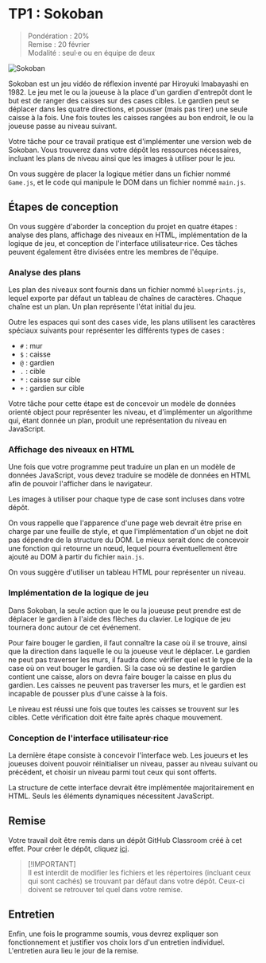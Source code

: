 # TP1 : Sokoban

> Pondération : 20%\
> Remise : 20 février\
> Modalité : seul·e ou en équipe de deux

![Sokoban](https://upload.wikimedia.org/wikipedia/commons/4/4b/Sokoban_ani.gif)

Sokoban est un jeu vidéo de réflexion inventé par Hiroyuki Imabayashi
en 1982. Le jeu met le ou la joueuse à la place d'un gardien d'entrepôt
dont le but est de ranger des caisses sur des cases cibles. Le gardien
peut se déplacer dans les quatre directions, et pousser (mais pas tirer)
une seule caisse à la fois. Une fois toutes les caisses rangées au bon
endroit, le ou la joueuse passe au niveau suivant.

Votre tâche pour ce travail pratique est d'implémenter une version web
de Sokoban. Vous trouverez dans votre dépôt les ressources nécessaires,
incluant les plans de niveau ainsi que les images à utiliser pour le
jeu.

On vous suggère de placer la logique métier dans un fichier nommé
`Game.js`, et le code qui manipule le DOM dans un fichier nommé
`main.js`.

## Étapes de conception

On vous suggère d'aborder la conception du projet en quatre étapes :
analyse des plans, affichage des niveaux en HTML, implémentation de la
logique de jeu, et conception de l'interface utilisateur·rice. Ces
tâches peuvent également être divisées entre les membres de l'équipe.

### Analyse des plans

Les plan des niveaux sont fournis dans un fichier nommé `blueprints.js`,
lequel exporte par défaut un tableau de chaînes de caractères. Chaque
chaîne est un plan. Un plan représente l'état initial du jeu.

Outre les espaces qui sont des cases vide, les plans utilisent les
caractères spéciaux suivants pour représenter les différents types de
cases :

- `#` : mur
- `$` : caisse
- `@` : gardien
- `.` : cible
- `*` : caisse sur cible
- `+` : gardien sur cible

Votre tâche pour cette étape est de concevoir un modèle de données
orienté object pour représenter les niveau, et d'implémenter un
algorithme qui, étant donnée un plan, produit une représentation du
niveau en JavaScript.

### Affichage des niveaux en HTML

Une fois que votre programme peut traduire un plan en un modèle de
données JavaScript, vous devez traduire se modèle de données en HTML
afin de pouvoir l'afficher dans le navigateur.

Les images à utiliser pour chaque type de case sont incluses dans votre
dépôt.

On vous rappelle que l'apparence d'une page web devrait être prise en
charge par une feuille de style, et que l'implémentation d'un objet ne
doit pas dépendre de la structure du DOM. Le mieux serait donc de
concevoir une fonction qui retourne un nœud, lequel pourra
éventuellement être ajouté au DOM à partir du fichier `main.js`.

On vous suggère d'utiliser un tableau HTML pour représenter un niveau.

### Implémentation de la logique de jeu

Dans Sokoban, la seule action que le ou la joueuse peut prendre est de
déplacer le gardien à l'aide des flèches du clavier. Le logique de jeu
tournera donc autour de cet événement.

Pour faire bouger le gardien, il faut connaître la case où il se trouve,
ainsi que la direction dans laquelle le ou la joueuse veut le déplacer.
Le gardien ne peut pas traverser les murs, il faudra donc vérifier quel
est le type de la case où on veut bouger le gardien. Si la case où se
destine le gardien contient une caisse, alors on devra faire bouger la
caisse en plus du gardien. Les caisses ne peuvent pas traverser les
murs, et le gardien est incapable de pousser plus d'une caisse à la
fois.

Le niveau est réussi une fois que toutes les caisses se trouvent sur les
cibles. Cette vérification doit être faite après chaque mouvement.

### Conception de l'interface utilisateur·rice

La dernière étape consiste à concevoir l'interface web. Les joueurs et
les joueuses doivent pouvoir réinitialiser un niveau, passer au niveau
suivant ou précédent, et choisir un niveau parmi tout ceux qui sont
offerts.

La structure de cette interface devrait être implémentée majoritairement
en HTML. Seuls les éléments dynamiques nécessitent JavaScript.

## Remise

Votre travail doit être remis dans un dépôt GitHub Classroom créé à cet
effet. Pour créer le dépôt, cliquez [ici][GitHub Classroom].

[GitHub Classroom]: https://classroom.github.com/a/9GNgJ8s8

> [!IMPORTANT]\
> Il est interdit de modifier les fichiers et les répertoires (incluant
> ceux qui sont cachés) se trouvant par défaut dans votre dépôt. Ceux-ci
> doivent se retrouver tel quel dans votre remise.

## Entretien

Enfin, une fois le programme soumis, vous devrez expliquer son
fonctionnement et justifier vos choix lors d'un entretien individuel.
L'entretien aura lieu le jour de la remise.
